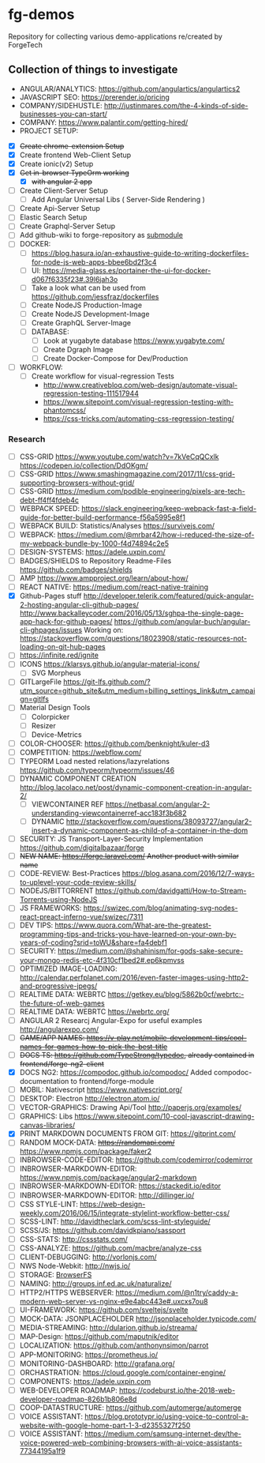 # fg-demos
Repository for collecting various demo-applications re/created by ForgeTech

## Collection of things to investigate

* ANGULAR/ANALYTICS: https://github.com/angulartics/angulartics2
* JAVASCRIPT SEO: https://prerender.io/pricing
* COMPANY/SIDEHUSTLE: http://justinmares.com/the-4-kinds-of-side-businesses-you-can-start/
* COMPANY: https://www.palantir.com/getting-hired/
* PROJECT SETUP:
 * [x] ~~Create chrome-extension Setup~~
 * [x] Create frontend Web-Client Setup
 * [x] Create ionic(v2) Setup
 * [x] ~~Get in-browser TypeOrm working~~
   * [x] ~~with angular 2 app~~
 * [ ] Create Client-Server Setup
   * [ ] Add Angular Universal Libs ( Server-Side Rendering )
 * [ ] Create Api-Server Setup
 * [ ] Elastic Search Setup
 * [ ] Create Graphql-Server Setup
 * [ ] Add github-wiki to forge-repository as [submodule](https://brendancleary.com/2013/03/08/including-a-github-wiki-in-a-repository-as-a-submodule/)
 * [ ] DOCKER:
   * [ ] https://blog.hasura.io/an-exhaustive-guide-to-writing-dockerfiles-for-node-js-web-apps-bbee6bd2f3c4
   * [ ] UI: https://media-glass.es/portainer-the-ui-for-docker-d067f6335f23#.39l6jah3o
   * [ ] Take a look what can be used from https://github.com/jessfraz/dockerfiles
   * [ ] Create NodeJS Production-Image 
   * [ ] Create NodeJS Development-Image 
   * [ ] Create GraphQL Server-Image
   * [ ] DATABASE:
     * [ ] Look at yugabyte database https://www.yugabyte.com/
     * [ ] Create Dgraph Image
     * [ ] Create Docker-Compose for Dev/Production
* [ ] WORKFLOW:
  * [ ] Create workflow for visual-regression Tests
    * http://www.creativebloq.com/web-design/automate-visual-regression-testing-111517944
    * https://www.sitepoint.com/visual-regression-testing-with-phantomcss/
    * https://css-tricks.com/automating-css-regression-testing/
  
### Research
* [ ] CSS-GRID https://www.youtube.com/watch?v=7kVeCqQCxlk https://codepen.io/collection/DdOKgm/
* [ ] CSS-GRID https://www.smashingmagazine.com/2017/11/css-grid-supporting-browsers-without-grid/
* [ ] CSS-GRID https://medium.com/podible-engineering/pixels-are-tech-debt-ff4ff4fdeb4c
* [ ] WEBPACK SPEED: https://slack.engineering/keep-webpack-fast-a-field-guide-for-better-build-performance-f56a5995e8f1
* [ ] WEBPACK BUILD: Statistics/Analyses https://survivejs.com/
* [ ] WEBPACK: https://medium.com/@mrbar42/how-i-reduced-the-size-of-my-webpack-bundle-by-1000-f4d74894c2e5
* [ ] DESIGN-SYSTEMS: https://adele.uxpin.com/
* [ ] BADGES/SHIELDS to Repository Readme-Files https://github.com/badges/shields
* [ ] AMP https://www.ampproject.org/learn/about-how/
* [ ] REACT NATIVE: https://medium.com/react-native-training 
* [x] Github-Pages stuff http://developer.telerik.com/featured/quick-angular-2-hosting-angular-cli-github-pages/
      http://www.backalleycoder.com/2016/05/13/sghpa-the-single-page-app-hack-for-github-pages/
      https://github.com/angular-buch/angular-cli-ghpages/issues
      Working on: https://stackoverflow.com/questions/18023908/static-resources-not-loading-on-git-hub-pages
* [ ] https://infinite.red/ignite
* [ ] ICONS https://klarsys.github.io/angular-material-icons/
   * [ ] SVG Morpheus 
* [ ] GITLargeFile https://git-lfs.github.com/?utm_source=github_site&utm_medium=billing_settings_link&utm_campaign=gitlfs
* [ ] Material Design Tools
   * [ ] Colorpicker
   * [ ] Resizer
   * [ ] Device-Metrics
* [ ] COLOR-CHOOSER: https://github.com/benknight/kuler-d3
* [ ] COMPETITION: https://webflow.com/
* [ ] TYPEORM Load nested relations/lazyrelations https://github.com/typeorm/typeorm/issues/46
* [ ] DYNAMIC COMPONENT CREATION http://blog.lacolaco.net/post/dynamic-component-creation-in-angular-2/
   * [ ] VIEWCONTAINER REF https://netbasal.com/angular-2-understanding-viewcontainerref-acc183f3b682
   * [ ] DYNAMIC http://stackoverflow.com/questions/38093727/angular2-insert-a-dynamic-component-as-child-of-a-container-in-the-dom
* [ ] SECURITY: JS Transport-Layer-Security Implementation https://github.com/digitalbazaar/forge
* [ ] ~~NEW NAME: https://forge.laravel.com/ Another product with similar name~~
* [ ] CODE-REVIEW: Best-Practices https://blog.asana.com/2016/12/7-ways-to-uplevel-your-code-review-skills/
* [ ] NODEJS/BITTORRENT https://github.com/davidgatti/How-to-Stream-Torrents-using-NodeJS
* [ ] JS FRAMEWORKS: https://swizec.com/blog/animating-svg-nodes-react-preact-inferno-vue/swizec/7311
* [ ] DEV TIPS: https://www.quora.com/What-are-the-greatest-programming-tips-and-tricks-you-have-learned-on-your-own-by-years-of-coding?srid=toWU&share=fa4debf1
* [ ] SECURITY: https://medium.com/@shahinism/for-gods-sake-secure-your-mongo-redis-etc-4f310cf1bed2#.ep6kpmvss
* [ ] OPTIMIZED IMAGE-LOADING: http://calendar.perfplanet.com/2016/even-faster-images-using-http2-and-progressive-jpegs/
* [ ] REALTIME DATA: WEBRTC https://getkey.eu/blog/5862b0cf/webrtc:-the-future-of-web-games
* [ ] REALTIME DATA: WEBRTC https://webrtc.org/
* [ ] ANGULAR 2 Researcj Angular-Expo for useful examples http://angularexpo.com/
* [ ] ~~GAME/APP NAMES: https://v-play.net/mobile-development-tips/cool-names-for-games-how-to-pick-the-best-title~~
* [ ] ~~DOCS TS: https://github.com/TypeStrong/typedoc, already contained in frontend/forge-ng2-client~~
* [x] DOCS NG2: https://compodoc.github.io/compodoc/ Added compodoc-documentation to frontend/forge-module
* [ ] MOBIL: Nativescript https://www.nativescript.org/
* [ ] DESKTOP: Electron http://electron.atom.io/
* [ ] VECTOR-GRAPHICS: Drawing Api/Tool http://paperjs.org/examples/
* [ ] GRAPHICS: Libs https://www.sitepoint.com/10-cool-javascript-drawing-canvas-libraries/
* [x] PRINT MARKDOWN DOCUMENTS FROM GIT: https://gitprint.com/
* [ ] RANDOM MOCK-DATA: <del>https://randomapi.com/</del> https://www.npmjs.com/package/faker2
* [ ] INBROWSER-CODE-EDITOR: https://github.com/codemirror/codemirror
* [ ] INBROWSER-MARKDOWN-EDITOR: https://www.npmjs.com/package/angular2-markdown
* [ ] INBROWSER-MARKDOWN-EDITOR: https://stackedit.io/editor
* [ ] INBROWSER-MARKDOWN-EDITOR: http://dillinger.io/
* [ ] CSS STYLE-LINT: https://web-design-weekly.com/2016/06/15/integrate-stylelint-workflow-better-css/
* [ ] SCSS-LINT: http://davidtheclark.com/scss-lint-styleguide/
* [ ] SCSS/JS: https://github.com/davidkpiano/sassport
* [ ] CSS-STATS: http://cssstats.com/
* [ ] CSS-ANALYZE: https://github.com/macbre/analyze-css
* [ ] CLIENT-DEBUGGING: http://vorlonjs.com/
* [ ] NWS Node-Webkit: http://nwjs.io/ 
* [ ] STORAGE: [BrowserFS](https://github.com/jvilk/BrowserFS/wiki)
* [ ] NAMING: http://groups.inf.ed.ac.uk/naturalize/
* [ ] HTTP2/HTTPS WEBSERVER: https://medium.com/@n1try/caddy-a-modern-web-server-vs-nginx-e9e4abc443e#.uxcxs7ou8
* [ ] UI-FRAMEWORK: https://github.com/sveltejs/svelte
* [ ] MOCK-DATA: JSONPLACEHOLDER http://jsonplaceholder.typicode.com/
* [ ] MEDIA-STREAMING: http://dularion.github.io/streama/
* [ ] MAP-Design: https://github.com/maputnik/editor
* [ ] LOCALIZATION: https://github.com/anthonynsimon/parrot
* [ ] APP-MONITORING: https://prometheus.io/
* [ ] MONITORING-DASHBOARD: http://grafana.org/
* [ ] ORCHASTRATION: https://cloud.google.com/container-engine/
* [ ] COMPONENTS: https://adele.uxpin.com
* [ ] WEB-DEVELOPER ROADMAP: https://codeburst.io/the-2018-web-developer-roadmap-826b1b806e8d
* [ ] COOP-DATASTRUCTURE: https://github.com/automerge/automerge
* [ ] VOICE ASSISTANT: https://blog.prototypr.io/using-voice-to-control-a-website-with-google-home-part-1-3-d2355327f250
* [ ] VOICE ASSISTANT: https://medium.com/samsung-internet-dev/the-voice-powered-web-combining-browsers-with-ai-voice-assistants-77344195a1f9
